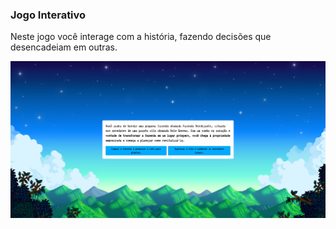 ### Jogo Interativo

Neste jogo você interage com a história, fazendo decisões que desencadeiam em outras.

![Alt text](<imgs\Screenshot 2023-08-13 at 13-49-39 Text Adventure.png>)
